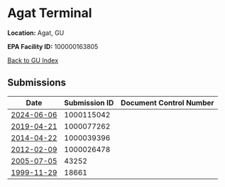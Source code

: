 # Agat Terminal

**Location:** Agat, GU

**EPA Facility ID:** 100000163805

[Back to GU Index](../../index.md)

## Submissions

| Date | Submission ID | Document Control Number |
|------|--------------|-------------------------|
| [2024-06-06](submissions/1000115042.md) | 1000115042 |  |
| [2019-04-21](submissions/1000077262.md) | 1000077262 |  |
| [2014-04-22](submissions/1000039396.md) | 1000039396 |  |
| [2012-02-09](submissions/1000026478.md) | 1000026478 |  |
| [2005-07-05](submissions/43252.md) | 43252 |  |
| [1999-11-29](submissions/18661.md) | 18661 |  |
